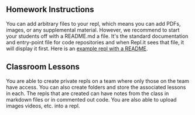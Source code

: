 
## Homework Instructions

You can add arbitrary files to your repl, which means you can add PDFs, images, or any supplemental material. However, we recommend to start your students off with a README.md a file. It's the standard documentation and entry-point file for code repositories and when Repl.it sees that file, it will display it first. Here is an [example repl with a README](https://repl.it/@amasad/python-with-readme).

## Classroom Lessons

You are able to create private repls on a team where only those on the team have access. You can also create folders and store the associated lessons in each. The repls that are created can have notes from the class in markdown files or in commented out code. You are also able to upload images videos, etc. into a repl.